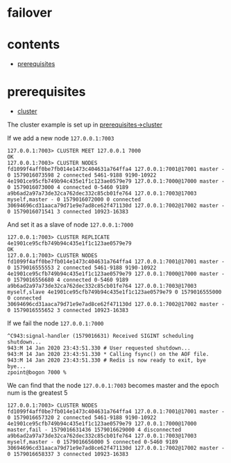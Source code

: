 # failover

# contents

* [prerequisites](#prerequisites)

# prerequisites

* [cluster](https://github.com/zpoint/Redis-Internals/blob/5.0/Server/cluster/cluster.md)

The cluster example is set up in [prerequisites->cluster](https://github.com/zpoint/Redis-Internals/blob/5.0/Server/cluster/cluster.md)

If we add a new node `127.0.0.1:7003`

    127.0.0.1:7003> CLUSTER MEET 127.0.0.1 7000
    OK
    127.0.0.1:7003> CLUSTER NODES
    fd1099f4aff0be7fb014e1473c404631a764ffa4 127.0.0.1:7001@17001 master - 0 1579016073598 2 connected 5461-9188 9190-10922
    4e1901ce95cfb749b94c435e1f1c123ae0579e79 127.0.0.1:7000@17000 master - 0 1579016073000 4 connected 0-5460 9189
    a9b6ad2a97a73de32ca762dec332c85cb01fe764 127.0.0.1:7003@17003 myself,master - 0 1579016072000 0 connected
    30694696cd31aaca79d71e9e7ad8ce62f471130d 127.0.0.1:7002@17002 master - 0 1579016071541 3 connected 10923-16383

And set it as a slave of node `127.0.0.1:7000`

    127.0.0.1:7003> CLUSTER REPLICATE 4e1901ce95cfb749b94c435e1f1c123ae0579e79
    OK
    127.0.0.1:7003> CLUSTER NODES
    fd1099f4aff0be7fb014e1473c404631a764ffa4 127.0.0.1:7001@17001 master - 0 1579016555553 2 connected 5461-9188 9190-10922
    4e1901ce95cfb749b94c435e1f1c123ae0579e79 127.0.0.1:7000@17000 master - 0 1579016556680 4 connected 0-5460 9189
    a9b6ad2a97a73de32ca762dec332c85cb01fe764 127.0.0.1:7003@17003 myself,slave 4e1901ce95cfb749b94c435e1f1c123ae0579e79 0 1579016555000 0 connected
    30694696cd31aaca79d71e9e7ad8ce62f471130d 127.0.0.1:7002@17002 master - 0 1579016555652 3 connected 10923-16383


If we fail the node `127.0.0.1:7000`

    ^C943:signal-handler (1579016631) Received SIGINT scheduling shutdown...
    943:M 14 Jan 2020 23:43:51.330 # User requested shutdown...
    943:M 14 Jan 2020 23:43:51.330 * Calling fsync() on the AOF file.
    943:M 14 Jan 2020 23:43:51.330 # Redis is now ready to exit, bye bye...
    zpoint@bogon 7000 %

We can find that the node `127.0.0.1:7003` becomes master and the epoch num is the greatest 5

    127.0.0.1:7003> CLUSTER NODES
    fd1099f4aff0be7fb014e1473c404631a764ffa4 127.0.0.1:7001@17001 master - 0 1579016657320 2 connected 5461-9188 9190-10922
    4e1901ce95cfb749b94c435e1f1c123ae0579e79 127.0.0.1:7000@17000 master,fail - 1579016631436 1579016629000 4 disconnected
    a9b6ad2a97a73de32ca762dec332c85cb01fe764 127.0.0.1:7003@17003 myself,master - 0 1579016656000 5 connected 0-5460 9189
    30694696cd31aaca79d71e9e7ad8ce62f471130d 127.0.0.1:7002@17002 master - 0 1579016658337 3 connected 10923-16383